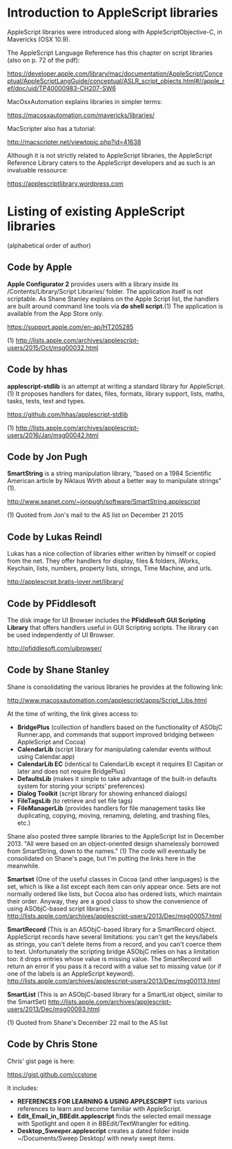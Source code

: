 # Introduction to AppleScript libraries

AppleScript libraries were introduced along with AppleScriptObjective-C, in Mavericks (OSX 10.9).

The AppleScript Language Reference has this chapter on script libraries (also on p. 72 of the pdf):

https://developer.apple.com/library/mac/documentation/AppleScript/Conceptual/AppleScriptLangGuide/conceptual/ASLR_script_objects.html#//apple_ref/doc/uid/TP40000983-CH207-SW6

MacOsxAutomation explains libraries in simpler terms:

https://macosxautomation.com/mavericks/libraries/

MacScripter also has a tutorial:

http://macscripter.net/viewtopic.php?id=41638

Although it is not strictly related to AppleScript libraries, the AppleScript Reference Library caters to the AppleScript developers and as such is an invaluable ressource:

https://applescriptlibrary.wordpress.com


# Listing of existing AppleScript libraries
(alphabetical order of author)

## Code by Apple

**Apple Configurator 2** provides users with a library inside its /Contents/Library/Script Libraries/ folder. The application itself is not scriptable. As Shane Stanley explains on the Apple Script list, the handlers are built around command line tools via **do shell script**.(1) The application is available from the App Store only.

https://support.apple.com/en-ap/HT205285

(1) http://lists.apple.com/archives/applescript-users/2015/Oct/msg00032.html

## Code by hhas

**applescript-stdlib** is an attempt at writing a standard library for AppleScript.(1) It proposes handlers for dates, files, formats, library support, lists, maths, tasks, tests, text and types.

https://github.com/hhas/applescript-stdlib

(1) http://lists.apple.com/archives/applescript-users/2016/Jan/msg00042.html

## Code by Jon Pugh

**SmartString** is a string manipulation library, "based on a 1984 Scientific American article by Niklaus Wirth about a better way to manipulate strings" (1).

http://www.seanet.com/~jonpugh/software/SmartString.applescript

(1) Quoted from Jon's mail to the AS list on December 21 2015

## Code by Lukas Reindl

Lukas has a nice collection of libraries either written by himself or copied from the net. They offer handlers for display, files & folders, iWorks, Keychain, lists, numbers, property lists, strings, Time Machine, and urls.

http://applescript.bratis-lover.net/library/

## Code by PFiddlesoft

The disk image for UI Browser includes the **PFiddlesoft GUI Scripting Library** that offers handlers useful in GUI Scripting scripts. The library can be used independently of UI Browser.

http://pfiddlesoft.com/uibrowser/

## Code by Shane Stanley

Shane is consolidating the various libraries he provides at the following link:

http://www.macosxautomation.com/applescript/apps/Script_Libs.html

At the time of writing, the link gives access to:
* **BridgePlus** (collection of handlers based on the functionality of ASObjC Runner.app, and commands that support improved bridging between AppleScript and Cocoa)
* **CalendarLib** (script library for manipulating calendar events without using Calendar.app)
* **CalendarLib EC** (identical to CalendarLib except it requires El Capitan or later and does not require BridgePlus)
* **DefaultsLib** (makes it simple to take advantage of the built-in defaults system for storing your scripts' preferences)
* **Dialog Toolkit** (script library for showing enhanced dialogs)
* **FileTagsLib** (to retrieve and set file tags)
* **FileManagerLib** (provides handlers for file management tasks like duplicating, copying, moving, renaming, deleting, and trashing files, etc.)

Shane also posted three sample libraries to the AppleScript list in December 2013. "All were based on an object-oriented design shamelessly borrowed from SmartString, down to the names." (1) The code will eventually be consolidated on Shane's page, but I'm putting the links here in the meanwhile.

**Smartset** (One of the useful classes in Cocoa (and other languages) is the set, which is like a list except each item can only appear once. Sets are not normally ordered like lists, but Cocoa also has ordered lists, which maintain their order. Anyway, they are a good class to show the convenience of using ASObjC-based script libraries.)
http://lists.apple.com/archives/applescript-users/2013/Dec/msg00057.html

**SmartRecord** (This is an ASObjC-based library for a SmartRecord object. AppleScript records have several limitations: you can't get the keys/labels as strings, you can't delete items from a record, and you can't coerce them to text. Unfortunately the scripting bridge ASObjC relies on has a limitation too: it drops entries whose value is missing value. The SmartRecord will return an error if you pass it a record with a value set to missing value (or if one of the labels is an AppleScript keyword).
http://lists.apple.com/archives/applescript-users/2013/Dec/msg00113.html

**SmartList** (This is an ASObjC-based library for a SmartList object, similar to the SmartSet)
http://lists.apple.com/archives/applescript-users/2013/Dec/msg00093.html

(1) Quoted from Shane's December 22 mail to the AS list

## Code by Chris Stone

Chris' gist page is here:

https://gist.github.com/ccstone

It includes:
* **REFERENCES FOR LEARNING & USING APPLESCRIPT** lists various references to learn and become familiar with AppleScript.
* **Edit_Email_in_BBEdit.applescript** finds the selected email message with Spotlight and open it in BBEdit/TextWrangler for editing.
* **Desktop_Sweeper.applescript** creates a dated folder inside ~/Documents/Sweep Desktop/ with newly swept items.

